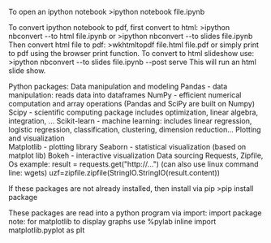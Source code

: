 To open an ipython notebook 
	>ipython notebook file.ipynb

To convert ipython notebook to pdf, first convert to html:
	>ipython nbconvert --to html file.ipynb
or
	>ipython nbconvert --to slides file.ipynb
Then convert html file to pdf:
	>wkhtmltopdf file.html file.pdf 
or simply print to pdf using the browser print function.
To convert to html slideshow use:
	>ipython nbconvert --to slides file.ipynb --post serve
This will run an html slide show.


Python packages:
Data manipulation and modeling 
	Pandas - data manipulation: reads data into dataframes
	NumPy - efficient numerical computation and array operations
		(Pandas and SciPy are built on Numpy)
	Scipy - scientific computing package 
		includes optimization, linear algebra, integration, ...
	Scikit-learn - machine learning: includes linear regression,
                logistic regression, classification, clustering,
                dimension reduction...
Plotting and visualization	
	Matplotlib - plotting library
	Seaborn - statistical visualization (based on matplot lib)
	Bokeh - interactive visualization
Data sourcing
	Requests, Zipfile, Os
  example:
	result = requests.get("http://...")
	(can also use linux command line: wgets)
	uzf=zipfile.zipfile(StringIO.StringIO(result.content))

If these packages are not already installed, then install via pip
	>pip install package

These packages are read into a python program via import:
	import package
note: for matplotlib to display graphs use 
	%pylab inline 
	import matplotlib.pyplot as plt
